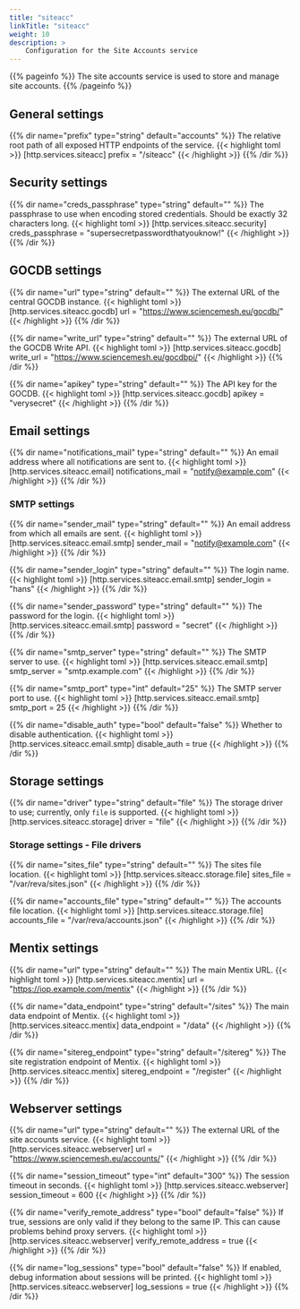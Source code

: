 ```yaml
---
title: "siteacc"
linkTitle: "siteacc"
weight: 10
description: >
    Configuration for the Site Accounts service
---
```


{{% pageinfo %}}
The site accounts service is used to store and manage site accounts.
{{% /pageinfo %}}

## General settings
{{% dir name="prefix" type="string" default="accounts" %}}
The relative root path of all exposed HTTP endpoints of the service.
{{< highlight toml >}}
[http.services.siteacc]
prefix = "/siteacc"
{{< /highlight >}}
{{% /dir %}}

## Security settings
{{% dir name="creds_passphrase" type="string" default="" %}}
The passphrase to use when encoding stored credentials. Should be exactly 32 characters long.
{{< highlight toml >}}
[http.services.siteacc.security]
creds_passphrase = "supersecretpasswordthatyouknow!"
{{< /highlight >}}
{{% /dir %}}

## GOCDB settings
{{% dir name="url" type="string" default="" %}}
The external URL of the central GOCDB instance.
{{< highlight toml >}}
[http.services.siteacc.gocdb]
url = "https://www.sciencemesh.eu/gocdb/"
{{< /highlight >}}
{{% /dir %}}

{{% dir name="write_url" type="string" default="" %}}
The external URL of the GOCDB Write API.
{{< highlight toml >}}
[http.services.siteacc.gocdb]
write_url = "https://www.sciencemesh.eu/gocdbpi/"
{{< /highlight >}}
{{% /dir %}}

{{% dir name="apikey" type="string" default="" %}}
The API key for the GOCDB.
{{< highlight toml >}}
[http.services.siteacc.gocdb]
apikey = "verysecret"
{{< /highlight >}}
{{% /dir %}}

## Email settings
{{% dir name="notifications_mail" type="string" default="" %}}
An email address where all notifications are sent to.
{{< highlight toml >}}
[http.services.siteacc.email]
notifications_mail = "notify@example.com"
{{< /highlight >}}
{{% /dir %}}

### SMTP settings
{{% dir name="sender_mail" type="string" default="" %}}
An email address from which all emails are sent.
{{< highlight toml >}}
[http.services.siteacc.email.smtp]
sender_mail = "notify@example.com"
{{< /highlight >}}
{{% /dir %}}

{{% dir name="sender_login" type="string" default="" %}}
The login name.
{{< highlight toml >}}
[http.services.siteacc.email.smtp]
sender_login = "hans"
{{< /highlight >}}
{{% /dir %}}

{{% dir name="sender_password" type="string" default="" %}}
The password for the login.
{{< highlight toml >}}
[http.services.siteacc.email.smtp]
password = "secret"
{{< /highlight >}}
{{% /dir %}}

{{% dir name="smtp_server" type="string" default="" %}}
The SMTP server to use.
{{< highlight toml >}}
[http.services.siteacc.email.smtp]
smtp_server = "smtp.example.com"
{{< /highlight >}}
{{% /dir %}}

{{% dir name="smtp_port" type="int" default="25" %}}
The SMTP server port to use.
{{< highlight toml >}}
[http.services.siteacc.email.smtp]
smtp_port = 25
{{< /highlight >}}
{{% /dir %}}

{{% dir name="disable_auth" type="bool" default="false" %}}
Whether to disable authentication.
{{< highlight toml >}}
[http.services.siteacc.email.smtp]
disable_auth = true
{{< /highlight >}}
{{% /dir %}}

## Storage settings
{{% dir name="driver" type="string" default="file" %}}
The storage driver to use; currently, only `file` is supported.
{{< highlight toml >}}
[http.services.siteacc.storage]
driver = "file"
{{< /highlight >}}
{{% /dir %}}

### Storage settings - File drivers
{{% dir name="sites_file" type="string" default="" %}}
The sites file location.
{{< highlight toml >}}
[http.services.siteacc.storage.file]
sites_file = "/var/reva/sites.json"
{{< /highlight >}}
{{% /dir %}}

{{% dir name="accounts_file" type="string" default="" %}}
The accounts file location.
{{< highlight toml >}}
[http.services.siteacc.storage.file]
accounts_file = "/var/reva/accounts.json"
{{< /highlight >}}
{{% /dir %}}

## Mentix settings
{{% dir name="url" type="string" default="" %}}
The main Mentix URL.
{{< highlight toml >}}
[http.services.siteacc.mentix]
url = "https://iop.example.com/mentix"
{{< /highlight >}}
{{% /dir %}}

{{% dir name="data_endpoint" type="string" default="/sites" %}}
The main data endpoint of Mentix.
{{< highlight toml >}}
[http.services.siteacc.mentix]
data_endpoint = "/data"
{{< /highlight >}}
{{% /dir %}}

{{% dir name="sitereg_endpoint" type="string" default="/sitereg" %}}
The site registration endpoint of Mentix.
{{< highlight toml >}}
[http.services.siteacc.mentix]
sitereg_endpoint = "/register"
{{< /highlight >}}
{{% /dir %}}

## Webserver settings
{{% dir name="url" type="string" default="" %}}
The external URL of the site accounts service.
{{< highlight toml >}}
[http.services.siteacc.webserver]
url = "https://www.sciencemesh.eu/accounts/"
{{< /highlight >}}
{{% /dir %}}

{{% dir name="session_timeout" type="int" default="300" %}}
The session timeout in seconds.
{{< highlight toml >}}
[http.services.siteacc.webserver]
session_timeout = 600
{{< /highlight >}}
{{% /dir %}}

{{% dir name="verify_remote_address" type="bool" default="false" %}}
If true, sessions are only valid if they belong to the same IP. This can cause problems behind proxy servers.
{{< highlight toml >}}
[http.services.siteacc.webserver]
verify_remote_address = true
{{< /highlight >}}
{{% /dir %}}

{{% dir name="log_sessions" type="bool" default="false" %}}
If enabled, debug information about sessions will be printed.
{{< highlight toml >}}
[http.services.siteacc.webserver]
log_sessions = true
{{< /highlight >}}
{{% /dir %}}
